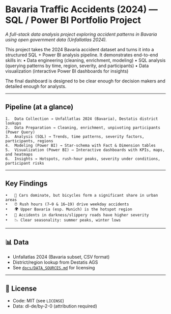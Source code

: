 # Bavaria Traffic Accidents (2024) — SQL / Power BI Portfolio Project
*A full-stack data analysis project exploring accident patterns in Bavaria using open government data (Unfallatlas 2024).*

This project takes the 2024 Bavaria accident dataset and turns it into a structured SQL + Power BI analysis pipeline.
It demonstrates end-to-end skills in:
	•	Data engineering (cleaning, enrichment, modeling)
	•	SQL analysis (querying patterns by time, region, severity, and participants)
	•	Data visualization (interactive Power BI dashboards for insights)

The final dashboard is designed to be clear enough for decision makers and detailed enough for analysts.

---

## Pipeline (at a glance)
	1.	Data Collection → Unfallatlas 2024 (Bavaria), Destatis district lookups
	2.	Data Preparation → Cleaning, enrichment, unpivoting participants (Power Query)
	3.	Analysis (SQL) → Trends, time patterns, severity factors, participants, regions
	4.	Modeling (Power BI) → Star-schema with Fact & Dimension tables
	5.	Visualization (Power BI) → Interactive dashboards with KPIs, maps, and heatmaps
	6.	Insights → Hotspots, rush-hour peaks, severity under conditions, participant risks

---

## Key Findings
	•	🚗 Cars dominate, but bicycles form a significant share in urban areas
	•	⏰ Rush hours (7–9 & 16–19) drive weekday accidents
	•	🌍 Upper Bavaria (esp. Munich) is the hotspot region
	•	🌙 Accidents in darkness/slippery roads have higher severity
	•	📉 Clear seasonality: summer peaks, winter lows
  
---
## 📊 Data
- Unfallatlas 2024 (Bavaria subset, CSV format)  
- District/region lookup from Destatis AGS
- See [`docs/DATA_SOURCES.md`](docs/DATA_SOURCES.md) for licensing  

---

## 📄 License
- Code: MIT (see `LICENSE`)  
- Data: dl-de/by-2-0 (attribution required)
